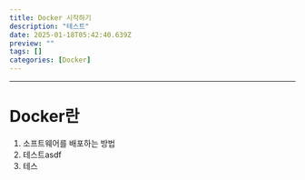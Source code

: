 ```yaml
---
title: Docker 시작하기
description: "테스트"
date: 2025-01-18T05:42:40.639Z
preview: ""
tags: []
categories: [Docker]
---
```


<div class='abstract'>

<div>

---

# Docker란

1. 소프트웨어를 배포하는 방법
2. 테스트asdf
3. 테스